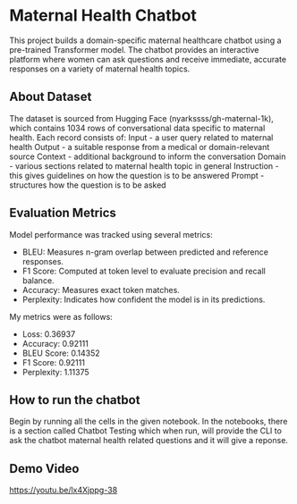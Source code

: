 # Maternal Health Chatbot
This project builds a domain-specific maternal healthcare chatbot using a pre-trained Transformer model. The chatbot provides an interactive platform where women can ask questions and receive immediate, accurate responses on a variety of maternal health topics.

## About Dataset
The dataset is sourced from Hugging Face (nyarkssss/gh-maternal-1k), which contains 1034 rows of conversational data specific to maternal health. 
Each record consists of:
Input - a user query related to maternal health
Output - a suitable response from a medical or domain-relevant source
Context - additional background to inform the conversation
Domain - various sections related to maternal health topic in general
Instruction - this gives guidelines on how the question is to be answered
Prompt - structures how the question is to be asked

## Evaluation Metrics
Model performance was tracked using several metrics:
- BLEU: Measures n-gram overlap between predicted and reference responses.
- F1 Score: Computed at token level to evaluate precision and recall balance.
- Accuracy: Measures exact token matches.
- Perplexity: Indicates how confident the model is in its predictions.

My metrics were as follows:
- Loss: 0.36937
- Accuracy: 0.92111
- BLEU Score: 0.14352
- F1 Score: 0.92111
- Perplexity: 1.11375

## How to run the chatbot
Begin by running all the cells in the given notebook. 
In the notebooks, there is a section called Chatbot Testing which when run, will provide the CLI to ask the chatbot maternal health related questions and it will give a reponse.

## Demo Video
https://youtu.be/lx4Xjppg-38

